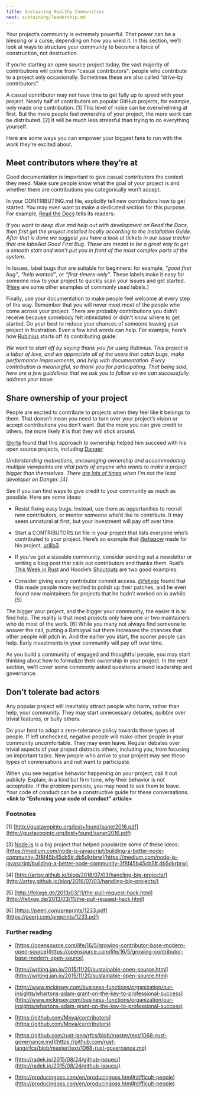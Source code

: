```yaml
---
title: Sustaining Healthy Communities
next: sustaining/leadership.md
---
```


Your project’s community is extremely powerful. That power can be a blessing or a curse, depending on how you wield it. In this section, we’ll look at ways to structure your community to become a force of construction, not destruction.

If you’re starting an open source project today, the vast majority of contributions will come from "casual contributors": people who contribute to a project only occasionally. Sometimes these are also called “drive-by contributors”.

A casual contributor may not have time to get fully up to speed with your project. Nearly half of contributors on popular GitHub projects, for example, only made one contribution. [1] This level of noise can be overwhelming at first. But the more people feel ownership of your project, the more work can be distributed. [2] It will be much less stressful than trying to do everything yourself.

 

Here are some ways you can empower your biggest fans to run with the work they’re excited about.

## Meet contributors where they’re at

Good documentation is important to give casual contributors the context they need. Make sure people know what the goal of your project is and whether there are contributions you categorically won’t accept.

In your CONTRIBUTING.md file, explicitly tell new contributors how to get started. You may even want to make a dedicated section for this purpose. For example, [Read the Docs](http://docs.readthedocs.io/en/latest/contribute.html#contributing-to-development) tells its readers:

*If you want to deep dive and help out with development on Read the Docs, then first get the project installed locally according to the Installation Guide. After that is done we suggest you have a look at tickets in our issue tracker that are labelled Good First Bug. These are meant to be a great way to get a smooth start and won’t put you in front of the most complex parts of the system.*

In Issues, label bugs that are suitable for beginners: for example, *"good first bug"*, *“help wanted”*, or *“first-timers-only”*. These labels make it easy for someone new to your project to quickly scan your issues and get started. ([Here](https://github.com/librariesio/libraries.io/blob/6afea1a3354aef4672d9b3a9fc4cc308d60020c8/app/models/github_issue.rb#L8-L14) are some other examples of commonly used labels.)

Finally, use your documentation to make people feel welcome at every step of the way. Remember that you will never meet most of the people who come across your project. There are probably contributions you didn’t receive because somebody felt intimidated or didn’t know where to get started. Do your best to reduce your chances of someone leaving your project in frustration. Even a few kind words can help. For example, here’s how [Rubinius](https://github.com/rubinius/rubinius/blob/master/CONTRIBUTING.md) starts off its contributing guide:

*We want to start off by saying thank you for using Rubinius. This project is a labor of love, and we appreciate all of the users that catch bugs, make performance improvements, and help with documentation. Every contribution is meaningful, so thank you for participating. That being said, here are a few guidelines that we ask you to follow so we can successfully address your issue.*

## Share ownership of your project

People are excited to contribute to projects when they feel like it belongs to them. That doesn’t mean you need to turn over your project’s vision or accept contributions you don’t want. But the more you can give credit to others, the more likely it is that they will stick around.

[@orta](https://github.com/orta) found that this approach to ownership helped him succeed with his open source projects, including [Danger](https://github.com/danger/danger/):

*Understanding motivations, encouraging ownership and accommodating multiple viewpoints are vital parts of anyone who wants to make a project bigger than themselves. There [are lots of times](https://github.com/danger/danger/graphs/contributors) when I'm not the lead developer on Danger. [4]*

See if you can find ways to give credit to your community as much as possible. Here are some ideas:

* Resist fixing easy bugs. Instead, use them as opportunities to recruit new contributors, or mentor someone who’d like to contribute. It may seem unnatural at first, but your investment will pay off over time.

* Start a CONTRIBUTORS.txt file in your project that lists everyone who’s contributed to your project. Here’s an example that [@shazow](https://github.com/shazow) made for his project, [urllib3](https://github.com/shazow/urllib3/blob/master/CONTRIBUTORS.txt).

* If you’ve got a sizeable community, consider sending out a newsletter or writing a blog post that calls out contributors and thanks them. Rust’s [This Week in Rust](https://this-week-in-rust.org/) and Hoodie’s [Shoutouts](http://hood.ie/blog/shoutouts-week-24.html) are two good examples.

* Consider giving every contributor commit access. [@felixge](https://github.com/felixge) found that this made people more excited to polish up their patches, and he even found new maintainers for projects that he hadn’t worked on in awhile. [5]

The bigger your project, and the bigger your community, the easier it is to find help. The reality is that most projects only have one or two maintainers who do most of the work. [6] While you many not always find someone to answer the call, putting a Batsignal out there increases the chances that other people will pitch in. And the earlier you start, the sooner people can help. Early investments in your community will pay off over time.

As you build a community of engaged and thoughtful people, you may start thinking about how to formalize their ownership in your project. In the next section, we’ll cover some commonly asked questions around leadership and governance.

## Don’t tolerate bad actors

Any popular project will inevitably attract people who harm, rather than help, your community. They may start unnecessary debates, quibble over trivial features, or bully others.

Do your best to adopt a zero-tolerance policy towards these types of people. If left unchecked, negative people will make other people in your community uncomfortable. They may even leave. Regular debates over trivial aspects of your project distracts others, including you, from focusing on important tasks. New people who arrive to your project may see these types of conversations and not want to participate.

When you see negative behavior happening on your project, call it out publicly. Explain, in a kind but firm tone, why their behavior is not acceptable. If the problem persists, you may need to ask them to leave. Your code of conduct can be a constructive guide for these conversations. **<link to "Enforcing your code of conduct" article>**

### Footnotes

[1] [http://gustavopinto.org/lost+found/saner2016.pdf](http://gustavopinto.org/lost+found/saner2016.pdf)

[3] [Node.js](https://github.com/nodejs) is a big project that helped popularize some of these ideas: [https://medium.com/node-js-javascript/building-a-better-node-community-3f8f45b45cb5#.db5dkrbrw](https://medium.com/node-js-javascript/building-a-better-node-community-3f8f45b45cb5#.db5dkrbrw) 

[4] [http://artsy.github.io/blog/2016/07/03/handling-big-projects/](http://artsy.github.io/blog/2016/07/03/handling-big-projects/)

[5] [http://felixge.de/2013/03/11/the-pull-request-hack.html](http://felixge.de/2013/03/11/the-pull-request-hack.html) 

[6] [https://peerj.com/preprints/1233.pdf](https://peerj.com/preprints/1233.pdf) 

### Further reading

* [https://opensource.com/life/16/5/growing-contributor-base-modern-open-source](https://opensource.com/life/16/5/growing-contributor-base-modern-open-source) 

* [http://writing.jan.io/2015/11/20/sustainable-open-source.html](http://writing.jan.io/2015/11/20/sustainable-open-source.html)

* [http://www.mckinsey.com/business-functions/organization/our-insights/whartons-adam-grant-on-the-key-to-professional-success](http://www.mckinsey.com/business-functions/organization/our-insights/whartons-adam-grant-on-the-key-to-professional-success)

* [https://github.com/Moya/contributors](https://github.com/Moya/contributors)

* [https://github.com/rust-lang/rfcs/blob/master/text/1068-rust-governance.md](https://github.com/rust-lang/rfcs/blob/master/text/1068-rust-governance.md) 

* [http://radek.io/2015/08/24/github-issues/](http://radek.io/2015/08/24/github-issues/)

* [http://producingoss.com/en/producingoss.html#difficult-people](http://producingoss.com/en/producingoss.html#difficult-people) 
